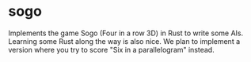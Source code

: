 # sogo
Implements the game Sogo (Four in a row 3D) in Rust to write some AIs. Learning some Rust along the way is also nice.
We plan to implement a version where you try to score "Six in a parallelogram" instead.
